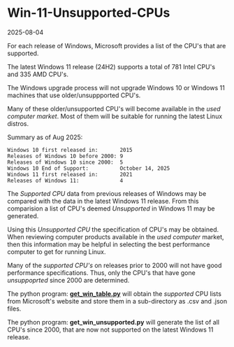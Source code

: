 # Win-11-Unsupported-CPUs

2025-08-04

For each release of Windows, Microsoft provides a list of the CPU's that are supported.

The latest Windows 11 release (24H2) supports a total of 781 Intel CPU's and 335 AMD CPU's.

The Windows upgrade process will not upgrade Windows 10 or Windows 11 machines that use older/unsuppported CPU's.

Many of these older/unsupported CPU's will become available in the *used computer market*. Most of them will be suitable for running the latest Linux distros.

Summary as of Aug 2025:
```
Windows 10 first released in:       2015
Releases of Windows 10 before 2000: 9
Releases of Windows 10 since 2000:  5
Windows 10 End of Support:          October 14, 2025
Windows 11 first released in:       2021
Releases of Windows 11:             4
```

The *Supported CPU* data from previous releases of Windows may be compared with the data in the latest Windows 11 release. From this comparision a list of CPU's deemed *Unsupported* in Windows 11 may be generated.

Using this *Unsupported CPU* the specification of CPU's may be obtained. When reviewing computer products available in the *used computer* market, then this information may be helpful in selecting the best performance computer to get for running Linux.

Many of the *supported CPU's* on releases prior to 2000 will not have good performance specifications. Thus, only the CPU's that have gone *unsuppoprted* since 2000 are determined.

The python program: [**get_win_table.py**](get_win_table.py) will obtain the *supported* CPU lists from Microsoft's website and store them in a sub-directory as .csv and .json files.

The python program: **get_win_unsupported.py** will generate the list of all CPU's since 2000, that are now not supported on the latest Windows 11 release.

